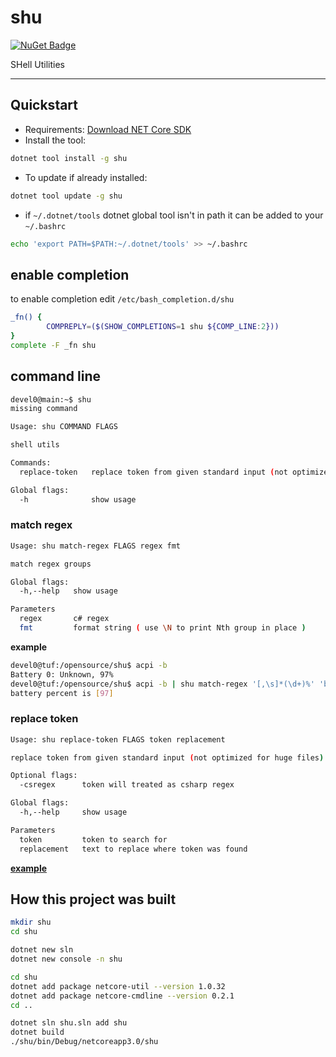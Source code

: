 # shu

[![NuGet Badge](https://buildstats.info/nuget/shu)](https://www.nuget.org/packages/shu/)

SHell Utilities

<hr/>

## Quickstart

- Requirements: [Download NET Core SDK](https://dotnet.microsoft.com/download)
- Install the tool:

```sh
dotnet tool install -g shu
```

- To update if already installed:

```sh
dotnet tool update -g shu
```

- if `~/.dotnet/tools` dotnet global tool isn't in path it can be added to your `~/.bashrc`

```sh
echo 'export PATH=$PATH:~/.dotnet/tools' >> ~/.bashrc
```

## enable completion

to enable completion edit `/etc/bash_completion.d/shu`

```sh
_fn() {  
        COMPREPLY=($(SHOW_COMPLETIONS=1 shu ${COMP_LINE:2}))
}
complete -F _fn shu
```

## command line

```sh
devel0@main:~$ shu
missing command

Usage: shu COMMAND FLAGS

shell utils

Commands:
  replace-token   replace token from given standard input (not optimized for huge files)

Global flags:
  -h              show usage
```

### match regex

```sh
Usage: shu match-regex FLAGS regex fmt

match regex groups

Global flags:
  -h,--help   show usage

Parameters
  regex       c# regex
  fmt         format string ( use \N to print Nth group in place )
```

**example**

```sh
devel0@tuf:/opensource/shu$ acpi -b
Battery 0: Unknown, 97%
devel0@tuf:/opensource/shu$ acpi -b | shu match-regex '[,\s]*(\d+)%' 'battery percent is [\\1]'
battery percent is [97]
```

### replace token

```sh
Usage: shu replace-token FLAGS token replacement

replace token from given standard input (not optimized for huge files)

Optional flags:
  -csregex      token will treated as csharp regex

Global flags:
  -h,--help     show usage

Parameters
  token         token to search for
  replacement   text to replace where token was found
```

[**example**](https://github.com/devel0/security-manager/blob/8ed0f574fa649d5131d2ea2ea8e2dea5338500d2/docker/Dockerfile#L49-L52)

## How this project was built

```sh
mkdir shu
cd shu

dotnet new sln
dotnet new console -n shu

cd shu
dotnet add package netcore-util --version 1.0.32
dotnet add package netcore-cmdline --version 0.2.1
cd ..

dotnet sln shu.sln add shu
dotnet build
./shu/bin/Debug/netcoreapp3.0/shu
```

